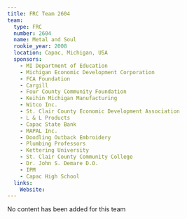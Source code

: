 ```yaml
---
title: FRC Team 2604
team:
  type: FRC
  number: 2604
  name: Metal and Soul
  rookie_year: 2008
  location: Capac, Michigan, USA
  sponsors:
    - MI Department of Education
    - Michigan Economic Development Corporation
    - FCA Foundation
    - Cargill
    - Four County Community Foundation
    - Keihin Michigan Manufacturing
    - Witco Inc.
    - St. Clair County Economic Development Association
    - L & L Products
    - Capac State Bank
    - MAPAL Inc.
    - Doodling Outback Embroidery
    - Plumbing Professors
    - Kettering University
    - St. Clair County Community College
    - Dr. John S. Demare D.O.
    - IPM
    - Capac High School
  links:
    Website: 
---
```

No content has been added for this team
